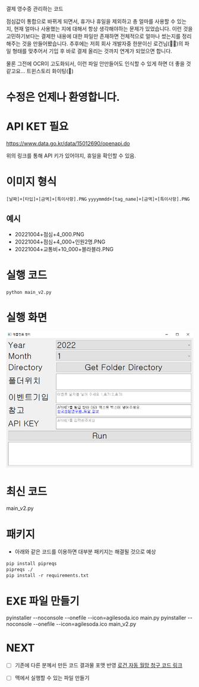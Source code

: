 
결제 영수증 관리하는 코드

점심값이 통합으로 바뀌게 되면서, 휴가나 휴일을 제외하고 총 얼마를 사용할 수 있는 지, 현재 얼마나 사용했는 지에 대해서 항상 생각해야하는 문제가 있었습니다.
이런 것을 고민하기보다는 결제한 내용에 대한 파일만 존재하면 전체적으로 얼마나 썼는지를 정리해주는 것을 만들어봤습니다.
추후에는 저희 회사 개발자중 한분이신 로건님(👨‍💻)의 파일 형태를 맞추어서 기입 후 바로 결제 올리는 것까지 연계가 되었으면 합니다.

물론 그전에 OCR이 고도화되서, 이런 파일 안만들어도 인식할 수 있게 하면 더 좋을 것 같고요... 트윈스토리 화이팅(🎉)


# 수정은 언제나 환영합니다.


# API KET 필요

https://www.data.go.kr/data/15012690/openapi.do

위의 링크를 통해 API 키가 있어야지, 휴일을 확인할 수 있음.

# 이미지 형식

`[날짜]+[타입]+[금액]+[특이사항].PNG`
`yyyymmdd+[tag_name]+[금액]+[특이사항].PNG`



## 예시

- 20221004+점심+4_000.PNG
- 20221004+점심+4_000+인원2명.PNG
- 20221004+교통비+10_000+블라블라.PNG

# 실행 코드

```
python main_v2.py
```

# 실행 화면

![화면](./output.PNG)

# 최신 코드
main_v2.py

# 패키지

- 아래와 같은 코드를 이용하면 대부분 패키지는 해결될 것으로 예상

```
pip install pipreqs
pipreqs ./
pip install -r requirements.txt
```

# EXE 파일 만들기
pyinstaller --noconsole --onefile --icon=agilesoda.ico main.py
pyinstaller --noconsole --onefile --icon=agilesoda.ico main_v2.py

# NEXT

- [ ] 기존에 다른 분께서 만든 코드 결과물 포맷 반영 [로건 자동 월망 청구 코드 링크](https://github.com/hotorch/acc_contents_selenium)
- [ ] 맥에서 실행할 수 있는 파일 만들기

